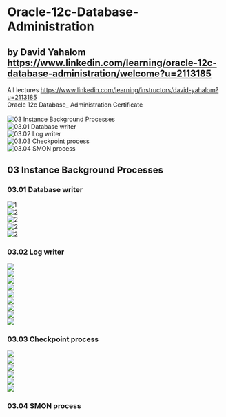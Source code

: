 # Oracle-12c-Database-Administration 
## by David Yahalom https://www.linkedin.com/learning/oracle-12c-database-administration/welcome?u=2113185
All lectures https://www.linkedin.com/learning/instructors/david-yahalom?u=2113185 <br>
Oracle 12c Database_ Administration Certificate 
<br><br>
![03 Instance Background Processes](https://github.com/zuFrost/Oracle-12c-Database-Administration#03-instance-background-processes)<br>
![03.01 Database writer](https://github.com/zuFrost/Oracle-12c-Database-Administration#0301-database-writer)<br>
![03.02 Log writer](https://github.com/zuFrost/Oracle-12c-Database-Administration#0302-log-writer)<br>
![03.03 Checkpoint process](https://github.com/zuFrost/Oracle-12c-Database-Administration#0303-checkpoint-process)<br>
![03.04 SMON process]()<br> 


## 03 Instance Background Processes
### 03.01 Database writer
![1](https://github.com/zuFrost/Oracle-12c-Database-Administration/blob/master/03%20Instance%20Background%20Processes/03.01%20Database%20writer/Screenshot_1.png)<br>
![2](https://github.com/zuFrost/Oracle-12c-Database-Administration/blob/master/03%20Instance%20Background%20Processes/03.01%20Database%20writer/Screenshot_2.png)<br>
![2](https://github.com/zuFrost/Oracle-12c-Database-Administration/blob/master/03%20Instance%20Background%20Processes/03.01%20Database%20writer/Screenshot_3.png)<br>
![2](https://github.com/zuFrost/Oracle-12c-Database-Administration/blob/master/03%20Instance%20Background%20Processes/03.01%20Database%20writer/Screenshot_4.png)<br>
![2](https://github.com/zuFrost/Oracle-12c-Database-Administration/blob/master/03%20Instance%20Background%20Processes/03.01%20Database%20writer/Screenshot_5.png)<br>

### 03.02 Log writer
![](https://github.com/zuFrost/Oracle-12c-Database-Administration/blob/master/03%20Instance%20Background%20Processes/03.02%20Log%20writer/Screenshot_1.png) <br>
![](https://github.com/zuFrost/Oracle-12c-Database-Administration/blob/master/03%20Instance%20Background%20Processes/03.02%20Log%20writer/Screenshot_2.png) <br>
![](https://github.com/zuFrost/Oracle-12c-Database-Administration/blob/master/03%20Instance%20Background%20Processes/03.02%20Log%20writer/Screenshot_3.png) <br>
![](https://github.com/zuFrost/Oracle-12c-Database-Administration/blob/master/03%20Instance%20Background%20Processes/03.02%20Log%20writer/Screenshot_4.png) <br>
![](https://github.com/zuFrost/Oracle-12c-Database-Administration/blob/master/03%20Instance%20Background%20Processes/03.02%20Log%20writer/Screenshot_5.png) <br>
![](https://github.com/zuFrost/Oracle-12c-Database-Administration/blob/master/03%20Instance%20Background%20Processes/03.02%20Log%20writer/Screenshot_6.png) <br>
![](https://github.com/zuFrost/Oracle-12c-Database-Administration/blob/master/03%20Instance%20Background%20Processes/03.02%20Log%20writer/Screenshot_7.png) <br>
![](https://github.com/zuFrost/Oracle-12c-Database-Administration/blob/master/03%20Instance%20Background%20Processes/03.02%20Log%20writer/Screenshot_8.png) <br>
![](https://github.com/zuFrost/Oracle-12c-Database-Administration/blob/master/03%20Instance%20Background%20Processes/03.02%20Log%20writer/Screenshot_9.png) <br>

### 03.03 Checkpoint process
![](https://github.com/zuFrost/Oracle-12c-Database-Administration/blob/master/03%20Instance%20Background%20Processes/03.03%20Checkpoint%20process/Screenshot_1.png) <br>
![](https://github.com/zuFrost/Oracle-12c-Database-Administration/blob/master/03%20Instance%20Background%20Processes/03.03%20Checkpoint%20process/Screenshot_2.png) <br>
![](https://github.com/zuFrost/Oracle-12c-Database-Administration/blob/master/03%20Instance%20Background%20Processes/03.03%20Checkpoint%20process/Screenshot_3.png) <br>
![](https://github.com/zuFrost/Oracle-12c-Database-Administration/blob/master/03%20Instance%20Background%20Processes/03.03%20Checkpoint%20process/Screenshot_4.png) <br>
![](https://github.com/zuFrost/Oracle-12c-Database-Administration/blob/master/03%20Instance%20Background%20Processes/03.03%20Checkpoint%20process/Screenshot_5.png) <br>
![](https://github.com/zuFrost/Oracle-12c-Database-Administration/blob/master/03%20Instance%20Background%20Processes/03.03%20Checkpoint%20process/Screenshot_6.png) <br>

### 03.04 SMON process
